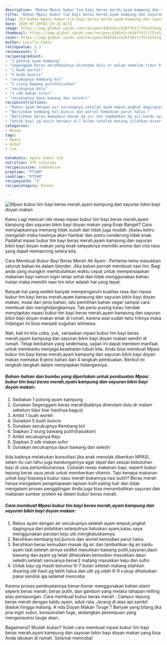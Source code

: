 ```yaml
---
description: "Bahan Mpasi bubur tim bayi beras merah,ayam kampung dan sayuran bikin bayi doyan makan | Cara Bikin Mpasi bubur tim bayi beras merah,ayam kampung dan sayuran bikin bayi doyan makan Yang Sempurna"
title: "Bahan Mpasi bubur tim bayi beras merah,ayam kampung dan sayuran bikin bayi doyan makan | Cara Bikin Mpasi bubur tim bayi beras merah,ayam kampung dan sayuran bikin bayi doyan makan Yang Sempurna"
slug: 152-bahan-mpasi-bubur-tim-bayi-beras-merah-ayam-kampung-dan-sayuran-bikin-bayi-doyan-makan-cara-bikin-mpasi-bubur-tim-bayi-beras-merah-ayam-kampung-dan-sayuran-bikin-bayi-doyan-makan-yang-sempurna
date: 2020-07-20T01:15:25.827Z
image: https://img-global.cpcdn.com/recipes/42b5d1ccb26ff617/751x532cq70/mpasi-bubur-tim-bayi-beras-merahayam-kampung-dan-sayuran-bikin-bayi-doyan-makan-foto-resep-utama.jpg
thumbnail: https://img-global.cpcdn.com/recipes/42b5d1ccb26ff617/751x532cq70/mpasi-bubur-tim-bayi-beras-merahayam-kampung-dan-sayuran-bikin-bayi-doyan-makan-foto-resep-utama.jpg
cover: https://img-global.cpcdn.com/recipes/42b5d1ccb26ff617/751x532cq70/mpasi-bubur-tim-bayi-beras-merahayam-kampung-dan-sayuran-bikin-bayi-doyan-makan-foto-resep-utama.jpg
author: Lucille Lewis
ratingvalue: 3.3
reviewcount: 5
recipeingredient:
- "1 potong ayam kampung"
- "Segenggam beras merahbaiknya direndam dulu dr malam sebelum tidur biar hasilnya bagus"
- "1 buah wortel"
- "5 buah buncis"
- "secukupnya Kembang kol"
- "2 siung bawang putihhaluskan"
- "secukupnya Keju"
- "3 sdk makan sufor"
- "secukupnya daun bawang dan seledri"
recipeinstructions:
- "Rebus ayam dengan air secukupnya.setelah ayam empuk,angkat dagingnya dan pidahkan.selanjutnya haluskan ayam,kalau saya menggunakan parutan keju utk menghaluskannya."
- "Bersihkan kembang kol,buncis dan wortel kemudian parut halus."
- "Bersihkan beras kemudain masak dg air dan tambahkan dg air kaldu ayam tadi.setelah airnya sedikit masukkan bawang putih,sayuran,daun bawang dan ayam yg telah dihaluskan.kemudian masukkan daun seledri.setelah semuanya benar2 matang masukkan keju dan sufor."
- "Untuk bayi yg masih berumur 6-7 bulan setelah matang silahkan disaring utk hasil yg lebih halus.dan utk yg udah 8-9 cukup dihaluskan pakai sendok aja.selamat mencoba"
categories:
- Resep
tags:
- mpasi
- bubur
- tim

katakunci: mpasi bubur tim 
nutrition: 275 calories
recipecuisine: Indonesian
preptime: "PT18M"
cooktime: "PT59M"
recipeyield: "1"
recipecategory: Dinner

---
```



![Mpasi bubur tim bayi beras merah,ayam kampung dan sayuran bikin bayi doyan makan](https://img-global.cpcdn.com/recipes/42b5d1ccb26ff617/751x532cq70/mpasi-bubur-tim-bayi-beras-merahayam-kampung-dan-sayuran-bikin-bayi-doyan-makan-foto-resep-utama.jpg)

Kamu Lagi mencari ide resep mpasi bubur tim bayi beras merah,ayam kampung dan sayuran bikin bayi doyan makan yang Enak Banget? Cara menyiapkannya memang tidak susah dan tidak juga mudah. jikalau keliru mengolah maka hasilnya akan hambar dan justru cenderung tidak enak. Padahal mpasi bubur tim bayi beras merah,ayam kampung dan sayuran bikin bayi doyan makan yang enak selayaknya memiliki aroma dan cita rasa yang dapat memancing selera kita.

Cara Membuat Bubur Bayi Beras Merah Ati Ayam : Pertama-tama masukkan seluruh bahan ke dalam blender. Jika belum pernah membuat nasi tim. Bagi anda yang mungkin membutuhkan waktu cepat untuk mempersiapkan makanan bayi namun ingin tetap sehat dan tidak menggunakan bahan instan maka memilih nasi tim telur adalah hal yang tepat.

Banyak hal yang sedikit banyak mempengaruhi kualitas rasa dari mpasi bubur tim bayi beras merah,ayam kampung dan sayuran bikin bayi doyan makan, mulai dari jenis bahan, lalu pemilihan bahan segar sampai cara membuat dan menghidangkannya. Tak perlu pusing kalau hendak menyiapkan mpasi bubur tim bayi beras merah,ayam kampung dan sayuran bikin bayi doyan makan enak di rumah, karena asal sudah tahu triknya maka hidangan ini bisa menjadi suguhan istimewa.


Nah, kali ini kita coba, yuk, variasikan mpasi bubur tim bayi beras merah,ayam kampung dan sayuran bikin bayi doyan makan sendiri di rumah. Tetap berbahan yang sederhana, sajian ini dapat memberi manfaat untuk membantu menjaga kesehatan tubuh kita. Anda bisa membuat Mpasi bubur tim bayi beras merah,ayam kampung dan sayuran bikin bayi doyan makan memakai 9 jenis bahan dan 4 langkah pembuatan. Berikut ini langkah-langkah dalam menyiapkan hidangannya.

<!--inarticleads1-->

##### Bahan-bahan dan bumbu yang diperlukan untuk pembuatan Mpasi bubur tim bayi beras merah,ayam kampung dan sayuran bikin bayi doyan makan:

1. Sediakan 1 potong ayam kampung
1. Gunakan Segenggam beras merah(baiknya direndam dulu dr malam sebelum tidur biar hasilnya bagus)
1. Ambil 1 buah wortel
1. Gunakan 5 buah buncis
1. Gunakan secukupnya Kembang kol
1. Siapkan 2 siung bawang putih(haluskan)
1. Ambil secukupnya Keju
1. Siapkan 3 sdk makan sufor
1. Gunakan secukupnya daun bawang dan seledri


Ada baiknya melakukan konsultasi jika anak menolak diberikan MPASI, selain itu cari tahu juga kandungannya agar tepat dan sesuai kebutuhan bayi di usia pertumbuhannya. Cobalah resep makanan bayi, seperti bubur tepung beras saus jeruk untuk memberikan vitamin. Tapi kenapa makanan untuk bayi biasanya bubur nasu merah bukannya nasi putih? Beras merah hanya mengalami pengelupasan lapisan kulit paling luar dan tidak mengalami proses penggilingan Anda juga bisa menambahkan sayuran dan makanan sumber protein ke dalam bubur beras merah. 

<!--inarticleads2-->

##### Cara membuat Mpasi bubur tim bayi beras merah,ayam kampung dan sayuran bikin bayi doyan makan:

1. Rebus ayam dengan air secukupnya.setelah ayam empuk,angkat dagingnya dan pidahkan.selanjutnya haluskan ayam,kalau saya menggunakan parutan keju utk menghaluskannya.
1. Bersihkan kembang kol,buncis dan wortel kemudian parut halus.
1. Bersihkan beras kemudain masak dg air dan tambahkan dg air kaldu ayam tadi.setelah airnya sedikit masukkan bawang putih,sayuran,daun bawang dan ayam yg telah dihaluskan.kemudian masukkan daun seledri.setelah semuanya benar2 matang masukkan keju dan sufor.
1. Untuk bayi yg masih berumur 6-7 bulan setelah matang silahkan disaring utk hasil yg lebih halus.dan utk yg udah 8-9 cukup dihaluskan pakai sendok aja.selamat mencoba


Karena proses pembuatannya benar-benar menggunakan bahan alami seperti beras merah, beras putih, dan gandum yang melalui tahapan milling atau penepungan. Cara membuat bubur beras merah : Campur tepung beras merah dengan kaldu ayam, aduk rata. Jerang di atas api sambil diaduk hingga matang. A nda Doyan Makan Touge ? Banyak yang bilang jika pria ingin subur, konsumsilah toge, sedangkan perempuan yang mengonsumsi tauge akan. 

Bagaimana? Mudah bukan? Itulah cara membuat mpasi bubur tim bayi beras merah,ayam kampung dan sayuran bikin bayi doyan makan yang bisa Anda lakukan di rumah. Selamat mencoba!
